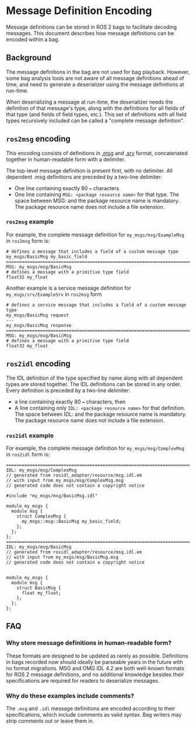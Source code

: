 # Message Definition Encoding

Message definitions can be stored in ROS 2 bags to facilitate decoding messages. This document
describes how message definitions can be encoded within a bag.

## Background

The message definitions in the bag are not used for bag playback. However, some
bag analysis tools are not aware of all message definitions ahead of time, and need to
generate a deserializer using the message definitions at run-time.

When deserializing a message at run-time, the deserializer needs the definition of that message's
type, along with the definitions for all fields of that type (and fields of field types, etc.).
This set of definitions with all field types recursively included can be called a
"complete message definition".

## `ros2msg` encoding

This encoding consists of definitions in [.msg](https://docs.ros.org/en/rolling/Concepts/About-ROS-Interfaces.html#message-description-specification) and [.srv](https://docs.ros.org/en/rolling/Concepts/Basic/About-Interfaces.html#services) format, concatenated together in human-readable form with
a delimiter.

The top-level message definition is present first, with no delimiter. All dependent .msg definitions are preceded by a two-line delimiter:

* One line containing exactly 80 `=` characters
* One line containing `MSG: <package resource name>` for that type. The space between MSG: and the
  package resource name is mandatory. The package resource name does not include a file extension.

### `ros2msg` example

For example, the complete message definition for `my_msgs/msg/ExampleMsg` in `ros2msg` form is:

```
# defines a message that includes a field of a custom message type
my_msgs/BasicMsg my_basic_field
================================================================================
MSG: my_msgs/msg/BasicMsg
# defines a message with a primitive type field
float32 my_float
```

Another example is a service message definition for `my_msgs/srv/ExampleSrv` in `ros2msg` form
```
# defines a service message that includes a field of a custom message type
my_msgs/BasicMsg request
---
my_msgs/BasicMsg response
================================================================================
MSG: my_msgs/msg/BasicMsg
# defines a message with a primitive type field
float32 my_float
```

## `ros2idl` encoding

The IDL definition of the type specified by name along with all dependent types are stored together. The IDL definitions can be stored in any order. Every definition is preceded by a two-line delimiter:

* a line containing exactly 80 `=` characters, then
* A line containing only `IDL: <package resource name>` for that definition. The space between IDL: and the package resource name is mandatory. The package resource name does not include a file extension.

### `ros2idl` example

For example, the complete message definition for `my_msgs/msg/ComplexMsg` in `ros2idl` form is:

```
================================================================================
IDL: my_msgs/msg/ComplexMsg
// generated from rosidl_adapter/resource/msg.idl.em
// with input from my_msgs/msg/ComplexMsg.msg
// generated code does not contain a copyright notice

#include "my_msgs/msg/BasicMsg.idl"

module my_msgs {
  module msg {
    struct ComplexMsg {
      my_msgs::msg::BasicMsg my_basic_field;
    };
  };
};
================================================================================
IDL: my_msgs/msg/BasicMsg
// generated from rosidl_adapter/resource/msg.idl.em
// with input from my_msgs/msg/BasicMsg.msg
// generated code does not contain a copyright notice


module my_msgs {
  module msg {
    struct BasicMsg {
      float my_float;
    };
  };
};
```

## FAQ

### Why store message definitions in human-readable form?

These formats are designed to be updated as rarely as possible. Definitions in bags recorded now
should ideally be parseable years in the future with no format migrations. MSG and OMG IDL 4.2 are
both well-known formats for ROS 2 message definitions, and no additional knowledge besides their
specifications are required for readers to deserialize messages.

### Why do these examples include comments?

The `.msg` and `.idl` message definitions are encoded according to their specifications, which
include comments as valid syntax. Bag writers may strip comments out or leave them in.
